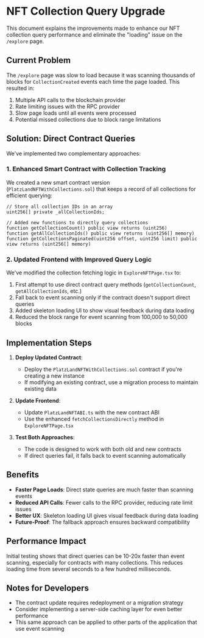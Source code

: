 # NFT Collection Query Upgrade

This document explains the improvements made to enhance our NFT collection query performance and eliminate the "loading" issue on the `/explore` page.

## Current Problem

The `/explore` page was slow to load because it was scanning thousands of blocks for `CollectionCreated` events each time the page loaded. This resulted in:

1. Multiple API calls to the blockchain provider
2. Rate limiting issues with the RPC provider
3. Slow page loads until all events were processed
4. Potential missed collections due to block range limitations

## Solution: Direct Contract Queries

We've implemented two complementary approaches:

### 1. Enhanced Smart Contract with Collection Tracking

We created a new smart contract version (`PlatzLandNFTWithCollections.sol`) that keeps a record of all collections for efficient querying:

```solidity
// Store all collection IDs in an array
uint256[] private _allCollectionIds;

// Added new functions to directly query collections
function getCollectionCount() public view returns (uint256)
function getAllCollectionIds() public view returns (uint256[] memory)
function getCollectionsPaginated(uint256 offset, uint256 limit) public view returns (uint256[] memory)
```

### 2. Updated Frontend with Improved Query Logic

We've modified the collection fetching logic in `ExploreNFTPage.tsx` to:

1. First attempt to use direct contract query methods (`getCollectionCount`, `getAllCollectionIds`, etc.)
2. Fall back to event scanning only if the contract doesn't support direct queries
3. Added skeleton loading UI to show visual feedback during data loading
4. Reduced the block range for event scanning from 100,000 to 50,000 blocks

## Implementation Steps

1. **Deploy Updated Contract**:
   - Deploy the `PlatzLandNFTWithCollections.sol` contract if you're creating a new instance
   - If modifying an existing contract, use a migration process to maintain existing data

2. **Update Frontend**:
   - Update `PlatzLandNFTABI.ts` with the new contract ABI
   - Use the enhanced `fetchCollectionsDirectly` method in `ExploreNFTPage.tsx`

3. **Test Both Approaches**:
   - The code is designed to work with both old and new contracts
   - If direct queries fail, it falls back to event scanning automatically

## Benefits

- **Faster Page Loads**: Direct state queries are much faster than scanning events
- **Reduced API Calls**: Fewer calls to the RPC provider, reducing rate limit issues
- **Better UX**: Skeleton loading UI gives visual feedback during data loading
- **Future-Proof**: The fallback approach ensures backward compatibility

## Performance Impact

Initial testing shows that direct queries can be 10-20x faster than event scanning, especially for contracts with many collections. This reduces loading time from several seconds to a few hundred milliseconds.

## Notes for Developers

- The contract update requires redeployment or a migration strategy
- Consider implementing a server-side caching layer for even better performance
- This same approach can be applied to other parts of the application that use event scanning 